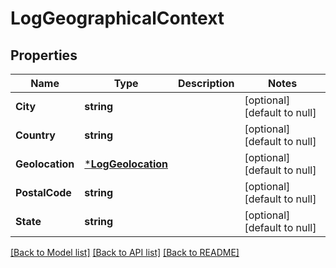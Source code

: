 # LogGeographicalContext

## Properties
Name | Type | Description | Notes
------------ | ------------- | ------------- | -------------
**City** | **string** |  | [optional] [default to null]
**Country** | **string** |  | [optional] [default to null]
**Geolocation** | [***LogGeolocation**](LogGeolocation.md) |  | [optional] [default to null]
**PostalCode** | **string** |  | [optional] [default to null]
**State** | **string** |  | [optional] [default to null]

[[Back to Model list]](../README.md#documentation-for-models) [[Back to API list]](../README.md#documentation-for-api-endpoints) [[Back to README]](../README.md)

